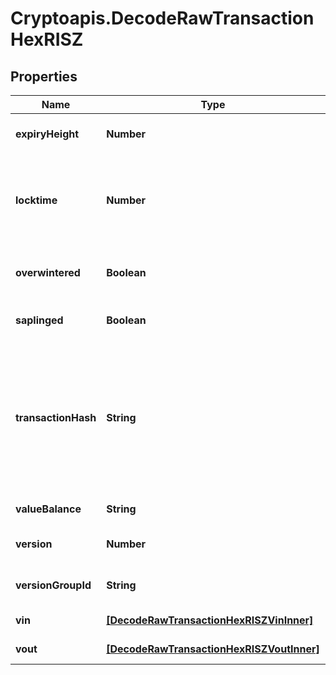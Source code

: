 # Cryptoapis.DecodeRawTransactionHexRISZ

## Properties

Name | Type | Description | Notes
------------ | ------------- | ------------- | -------------
**expiryHeight** | **Number** | Represents a block height after which the transaction will expire. | 
**locktime** | **Number** | Represents the locktime on the transaction on the specific blockchain, i.e. the blockheight at which the transaction is valid. | 
**overwintered** | **Boolean** | \&quot;Overwinter\&quot; is the network upgrade for the Zcash blockchain. | 
**saplinged** | **Boolean** | Defines if the transaction includes sapling or not. | 
**transactionHash** | **String** | Represents the same as transactionId for account-based protocols like Ethereum, while it could be different in UTXO-based protocols like Bitcoin. E.g., in UTXO-based protocols hash is different from transactionId for SegWit transactions. | 
**valueBalance** | **String** | Defines the transaction value balance. | 
**version** | **Number** | Represents the transaction version number. | 
**versionGroupId** | **String** | Represents the transaction version group ID | 
**vin** | [**[DecodeRawTransactionHexRISZVinInner]**](DecodeRawTransactionHexRISZVinInner.md) | Represents the Inputs of the transaction | 
**vout** | [**[DecodeRawTransactionHexRISZVoutInner]**](DecodeRawTransactionHexRISZVoutInner.md) | Represents the Inputs of the transaction | 


